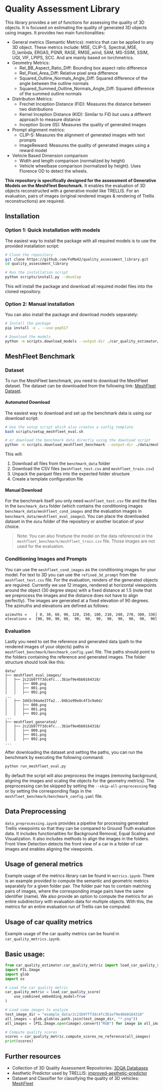 # Quality Assessment Library
This library provides a set of functions for assessing the quality of 3D objects. It is focused on estimating the quality of generated 3D objects using images. 
It provides two main functionalities:
- General metrics (Semantic Metrics): metrics that can be applied to any 3D object. These metrics include: MSE, CLIP-S, Spectral_MSE, D_lambda, ERGAS, PSNR, RASE, RMSE_wind, SAM, MS-SSIM, SSIM, UQI, VIF, LPIPS, SCC. And are mainly based on torchmetrics.
- Geometry Metrics:
  - Rel_BB_Aspect_Ratio_Diff: Bounding box aspect ratio difference
  - Rel_Pixel_Area_Diff: Relative pixel area difference
  - Squared_Outline_Normals_Angle_Diff: Squared difference of the angle between the outline normals
  - Squared_Summed_Outline_Normals_Angle_Diff: Squared difference of the summed outline normals
- Distribution Metrics:
  - Frechet Inception Distance (FID): Measures the distance between two distributions
  - Kernel Inception Distance (KID): Similar to FID but uses a different approach to measure distance
  - Inception Score (IS): Measures the quality of generated images
- Prompt alignment metrics:
  - CLIP-S: Measures the alignment of generated images with text prompts
  - ImageReward: Measures the quality of generated images using a reward model
- Vehicle Based Dimension comparison
  - Width and length comparison (normalized by height)
  - Vehicle wheelbase comparison (normalized by height). Uses Florence OD to detect the wheels.

**This repository is specifically designed for the assessment of Generative Models on the MeshFleet Benchmark.** 
It enables the evaluation of 3D objects reconstructed with a generative model like TRELLIS. For an evaluation, pairs of images (original rendered images & rendering of Trellis reconstructions) are required. 

## Installation

### Option 1: Quick installation with models

The easiest way to install the package with all required models is to use the provided installation script:

```bash
# Clone the repository
git clone https://github.com/FeMa42/quality_assessment_library.git
cd quality_assessment_library

# Run the installation script
python scripts/install.py --develop
```

This will install the package and download all required model files into the cloned repository. 

### Option 2: Manual installation

You can also install the package and download models separately:

```bash
# Install the package
pip install -e . --use-pep517

# Download the models
python -m scripts.download_models --output-dir ./car_quality_estimator/models
```

## MeshFleet Benchmark

### Dataset
To run the MeshFleet benchmark, you need to download the MeshFleet dataset. The dataset can be downloaded from the following link: [MeshFleet Dataset](https://huggingface.co/datasets/DamianBoborzi/MeshFleet). 

#### Automated Download
The easiest way to download and set up the benchmark data is using our download script:

```bash
# Use the setup script which also creates a config template
bash scripts/setup_meshfleet_eval.sh

# or download the benchmark data directly using the download script
python -m scripts.download_meshfleet_benchmark --output-dir ./data/meshfleet
```

This will:
1. Download all files from the `benchmark_data` folder
2. Download the CSV files (`meshfleet_test.csv` and `meshfleet_train.csv`)
3. Unpack the parquet files into the expected folder structure
4. Create a template configuration file

#### Manual Download
For the benchmark itself you only need `meshfleet_test.csv` file and the files in the `benchmark_data` folder (which contains the conditioning images `benchmark_data/meshfleet_cond_images` and the evaluation images in `benchmark_data/meshfleet_eval_images`). You can place the downloaded dataset in the `data` folder of the repository or another location of your choice. 

> Note: You can also finetune the model on the data referenced in the `meshfleet_benchmark/meshfleet_train.csv` file. Those images are not used for the evaluation. 

### Conditioning Images and Prompts
You can use the `meshfleet_cond_images` as the conditioning images for your model. For text to 3D you can use the `refined_3d_prompt` from the `meshfleet_test.csv` file. For the evaluation, renders of the generated objects are reguired. Currently we use 12 images, rendered at horizontal viewpoints around the object (30 degree steps) with a fixed distance at 1.5 (note that we preprocess the images and the distance does not have to align perfectly). The images are generated at a fixed elevation of 90 degrees. The azimuths and elevations are defined as follows:
```
azimuths =    [ 0, 30, 60, 90, 120, 150, 180, 210, 240, 270, 300, 330]
elevations =  [90, 90, 90, 90,  90,  90,  90,  90,  90,  90,  90,  90]
```

### Evaluation
Lastly you need to set the reference and generated data (path to the rendered images of your objects) paths in `meshfleet_benchmark/benchmark_config.yaml` file. The paths should point to the folders containing the reference and generated images. The folder structure should look like this:

```
data/
├── meshfleet_eval_images/
│   ├── 2c21b97ff3dc4fc...3b1ef9e4bb0164318/
│   │   ├── 000.png
│   │   ├── 001.png
│   │   ├── 002.png
...
│   ├── 3d43c94a4e37fa2...04b1e99e8c4f3c9a6d/
│   │   ├── 000.png
│   │   ├── 001.png
│   │   ├── 002.png
...
├── meshfleet_generated/
│   ├── 2c21b97ff3dc4fc...3b1ef9e4bb0164318/
│   │   ├── 000.png
│   │   ├── 001.png
│   │   ├── 002.png
...
```

After downloading the dataset and setting the paths, you can run the benchmark by executing the following command:

```bash
python run_meshfleet_eval.py
```

By default the script will also preprocess the images (removing background, aligning the images and scaling the objects for the geometry metrics). The preprocessing can be skipped by setting the `--skip-all-preprocessing` flag or by setting the corresponding flags in the `meshfleet_benchmark/benchmark_config.yaml` file. 

## Data Preprocessing

`data_preprocessing.ipynb` provides a pipeline for processing generated Trellis viewpoints so that they can be compared to Ground Truth evaluation data. It includes functionalities for Background Removal, Equal Scaling and Visualization. It also includes methods to align the images in the folders. Front View Detection detects the front view of a car in a folder of car images and enables aligning the viewpoints.

## Usage of general metrics

Example usage of the metrics library can be found in `metrics.ipynb`.
There is an example provided to compute the semantic and geometric metrics separately for a given folder pair. The folder pair has to contain matching pairs of images, where the corresponding image pairs have the same identifier (name).
We also provide an option to compute the metrics for an entire subdirectory with evaluation data for multiple objects. With this, the metrics for an entire evaluation run of Trellis can be computed.

## Usage of car quality metrics

Example usage of the car quality metrics can be found in `car_quality_metrics.ipynb`.

## Basic usage:

```python
from car_quality_estimator.car_quality_metric import load_car_quality_score
import PIL.Image
import glob
import os 

# Load the car quality metric
car_quality_metric = load_car_quality_score(
    use_combined_embedding_model=True
)

# Load some images to analyze
test_image_dir = "example_data/2c21b97ff3dc4fc3b1ef9e4bb0164318"
all_images = glob.glob(os.path.join(test_image_dir, "*.png"))
all_images = [PIL.Image.open(image).convert("RGB") for image in all_images]

# Compute quality scores
scores = car_quality_metric.compute_scores_no_reference(all_images)
print(scores)
```

## Further resources

- Collection of 3D Quality Assessment Repositories: [3DQA Databases](https://github.com/zzc-1998/Point-cloud-quality-assessment)
- Aesthetic Predictor used by TRELLIS: [improved-aesthetic-predictor](https://github.com/christophschuhmann/improved-aesthetic-predictor)
- Dataset and Classifier for classifying the quality of 3D vehicles: [MeshFleet](https://github.com/FeMa42/MeshFleet)
